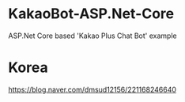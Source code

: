 # KakaoBot-ASP.Net-Core
ASP.Net Core based 'Kakao Plus Chat Bot' example

# Korea
https://blog.naver.com/dmsud12156/221168246640
